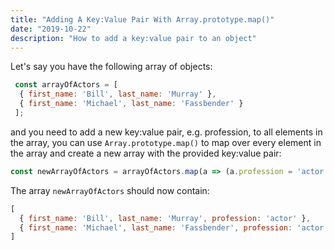 ```yaml
---
title: "Adding A Key:Value Pair With Array.prototype.map()"
date: "2019-10-22"
description: "How to add a key:value pair to an object"
---
```


Let's say you have the following array of objects:

```javascript
 const arrayOfActors = [
  { first_name: 'Bill', last_name: 'Murray' },
  { first_name: 'Michael', last_name: 'Fassbender' }
 ];
```

and you need to add a new key:value pair, e.g. profession, to all elements in the array, you can use
`Array.prototype.map()` to map over every element in the array and create a new array with the provided key:value pair:

```javascript
const newArrayOfActors = arrayOfActors.map(a => (a.profession = 'actor'));
```

The array `newArrayOfActors` should now contain:

```javascript
[
  { first_name: 'Bill', last_name: 'Murray', profession: 'actor' },
  { first_name: 'Michael', last_name: 'Fassbender', profession: 'actor' }
]
```
